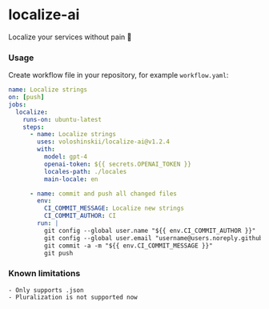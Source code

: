 # localize-ai
Localize your services without pain 🕺

### Usage

Create workflow file in your repository, for example `workflow.yaml`:

```yaml
name: Localize strings
on: [push]
jobs:
  localize:
    runs-on: ubuntu-latest
    steps:
      - name: Localize strings
        uses: voloshinskii/localize-ai@v1.2.4
        with: 
          model: gpt-4
          openai-token: ${{ secrets.OPENAI_TOKEN }}
          locales-path: ./locales
          main-locale: en

      - name: commit and push all changed files
        env:
          CI_COMMIT_MESSAGE: Localize new strings
          CI_COMMIT_AUTHOR: CI
        run: |
          git config --global user.name "${{ env.CI_COMMIT_AUTHOR }}"
          git config --global user.email "username@users.noreply.github.com"
          git commit -a -m "${{ env.CI_COMMIT_MESSAGE }}"
          git push
```

### Known limitations
    - Only supports .json
    - Pluralization is not supported now

